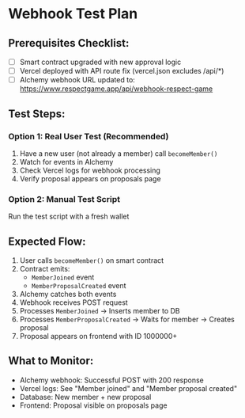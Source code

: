 # Webhook Test Plan

## Prerequisites Checklist:

- [ ] Smart contract upgraded with new approval logic
- [ ] Vercel deployed with API route fix (vercel.json excludes /api/\*)
- [ ] Alchemy webhook URL updated to: https://www.respectgame.app/api/webhook-respect-game

## Test Steps:

### Option 1: Real User Test (Recommended)

1. Have a new user (not already a member) call `becomeMember()`
2. Watch for events in Alchemy
3. Check Vercel logs for webhook processing
4. Verify proposal appears on proposals page

### Option 2: Manual Test Script

Run the test script with a fresh wallet

## Expected Flow:

1. User calls `becomeMember()` on smart contract
2. Contract emits:
   - `MemberJoined` event
   - `MemberProposalCreated` event
3. Alchemy catches both events
4. Webhook receives POST request
5. Processes `MemberJoined` → Inserts member to DB
6. Processes `MemberProposalCreated` → Waits for member → Creates proposal
7. Proposal appears on frontend with ID 1000000+

## What to Monitor:

- Alchemy webhook: Successful POST with 200 response
- Vercel logs: See "Member joined" and "Member proposal created"
- Database: New member + new proposal
- Frontend: Proposal visible on proposals page
